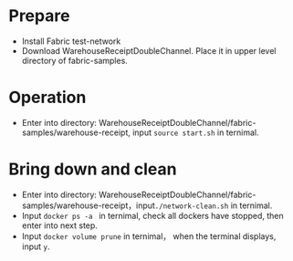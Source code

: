 # Prepare
- Install Fabric test-network
- Download WarehouseReceiptDoubleChannel. Place it in upper level directory of fabric-samples.
# Operation
- Enter into directory: WarehouseReceiptDoubleChannel/fabric-samples/warehouse-receipt, input ```source start.sh``` in ternimal. 

# Bring down and clean
- Enter into directory: WarehouseReceiptDoubleChannel/fabric-samples/warehouse-receipt，input```./network-clean.sh``` in ternimal.
- Input ```docker ps -a ``` in ternimal, check all dockers have stopped, then enter into next step.
- Input ```docker volume prune``` in ternimal， when the terminal displays, input ```y```.
  
